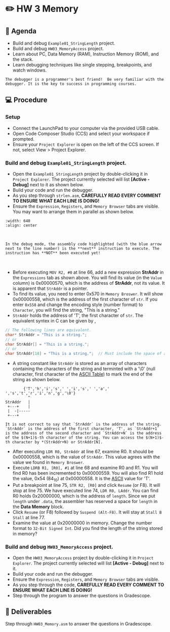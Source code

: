 # ✏️ HW 3 Memory

## 📜 Agenda
- Build and debug `Example01_StringLength` project.
- Build and debug `HW03_MemoryAccess` project.
- Learn about PC, Data Memory (RAM), Instruction Memory (ROM), and the stack.
- Learn debugging techniques like single stepping, breakpoints, and watch windows.

```{note}
The debugger is a programmer's best friend!  Be very familiar with the debugger. It is the key to success in programming courses.
```

## 💻 Procedure

### Setup
- Connect the LaunchPad to your computer via the provided USB cable.
- Open Code Composer Studio (CCS) and select your workspace if prompted.
- Ensure your `Project Explorer` is open on the left of the CCS screen. If not, select View > Project Explorer.


### Build and debug `Example01_StringLength` project.

- Open the `Example01_StringLength` project by double-clicking it in `Project Explorer`. The project currently selected will list **[Active - Debug]** next to it as shown below. 
- Build your code and run the debugger.
- As you step through `strlen.asm`, **CAREFULLY READ EVERY COMMENT TO ENSURE WHAT EACH LINE IS DOING!**
- Ensure the `Expression`, `Registers`, and `Memory Browser` tabs are visible. You may want to arrange them in parallel as shown below.

```{image} ./figures/HW3_ArrangeTabs.gif
:width: 640
:align: center
```
<br>

```{Note} 
In the debug mode, the assembly code highlighted (with the blue arrow next to the line number) is the **next** instruction to execute. The instruction has **NOT** been executed yet! 
```
<br>

- Before executing `MOV R2, #0` at line 66, add a new expression **StrAddr** in the `Expressions` tab as shown above. You will find its value (in the `Value` column) is 0x00000570, which is the address of **StrAddr**, not its value. It is apparent that `StrAddr` is a pointer.
- To find its value, you need to enter 0x570 in `Memory Broswer`. It will show 0x00000558, which is the address of the first character of `str`. If you enter `0x558` and change the encoding style (number format) to `Character`, you will find the string, "This is a string."  
- `StrAddr` holds the address of 'T', the first character of `str`. The equivalent syntex in C can be given by ,
```C
// The following lines are equivalent.
char* StrAddr = "This is a string.";
// or
char StrAddr[] = "This is a string.";
// or
char StrAddr[18] = "This is a string.";  // Must include the space of a '\0'.
```

- A string constant like `StrAddr` is stored as an array of characters containing the characters of the string and terminted with a '\0' (null character, first character of the [ASCII Table](Resources:ASCII_Table)) to mark the end of the string as shown below.

```
        {'T','h','i','s',' ','i','s',' ','a',' ','s','t','r','i','n','g','\0'} 
          ^     
StrAddr   |     
 +---+    |     
 |  -|-----
 +---+

```

```{important}
It is not correct to say that `StrAddr` is the address of the string. `StrAddr` is the address of the first character, 'T', as `StrAddr+1` is the address of the second character and `StrAddr+N` is the address of the $(N+1)$-th character of the string. You can access the $(N+1)$-th character by *(StrAddr+N) or StrAddr[N].    
```

- After executing `LDR R0, StrAddr` at line 67, examine R0. It should be 0x00000558, which is the value of `StrAddr`. This value agrees with the value we found in `Memory Broswer`. 
- Execute `LDRB R1, [R0], #1` at line 68 and examine R0 and R1. You will find R0 has been incremented to 0x00000559. You will also find R1 hold the value, 0x54 (84$_{10}$) at 0x00000558. It is the [ASCII](Resources:ASCII_Table) value for 'T'.  
- Put a breakpoint at line 75, `STR R2, [R0]` and click `Resume` (or F8). It will stop at line 75. We have executed line 74, `LDR R0, LAddr`. You can find R0 holds 0x20000000, which is the address of `length`. Since we put `length` under `.data`, the assembler has reserved a space for `length` in the **Data Memory** block.     
- Click `Resume` (or F8) followed by `Suspend (Alt-F8)`.  It will stay at `Stall B Stall` at line 77.  
- Examine the value at 0x20000000 in memory. Change the number format to `32-Bit Signed Int`. Did you find the length of the string stored in memory? 

### Build and debug `HW03_MemoryAccess` project.

- Open the `HW03_MemoryAccess` project by double-clicking it in `Project Explorer`. The project currently selected will list **[Active - Debug]** next to it. 
- Build your code and run the debugger.
- Ensure the `Expression`, `Registers`, and `Memory Browser` tabs are visible. 
- As you step through the code, **CAREFULLY READ EVERY COMMENT TO ENSURE WHAT EACH LINE IS DOING!**
- Step through the program to answer the questions in Gradescope.

## 🚚 Deliverables
Step through `HW03_Memory.asm` to answer the questions in Gradescope.
